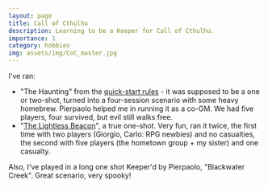 ```yaml
---
layout: page
title: Call of Cthulhu
description: Learning to be a Keeper for Call of Cthulhu.
importance: 1
category: hobbies
img: assets/img/CoC_master.jpg
---
```



I've ran:

- "The Haunting" from the [quick-start rules](https://www.chaosium.com/content/FreePDFs/CoC/CHA23131%20Call%20of%20Cthulhu%207th%20Edition%20Quick-Start%20Rules.pdf) - it was supposed to be a one or two-shot, turned into a four-session scenario with some heavy homebrew. Pierpaolo helped me in running it as a co-GM. 
    We had five players, four survived, but evil still walks free.
- "[The Lightless Beacon](https://www.chaosium.com/content/FreePDFs/WeAreAllUs/2019/The%20Lightless%20Beacon%20-%20Call%20of%20Cthulhu.pdf)", a true one-shot. Very fun, ran it twice, the first time with two players (Giorgio, Carlo: RPG newbies) and no casualties, the second with five players (the hometown group + my sister) and one casualty.

Also, I've played in a long one shot Keeper'd by Pierpaolo, "Blackwater Creek". 
Great scenario, very spooky!